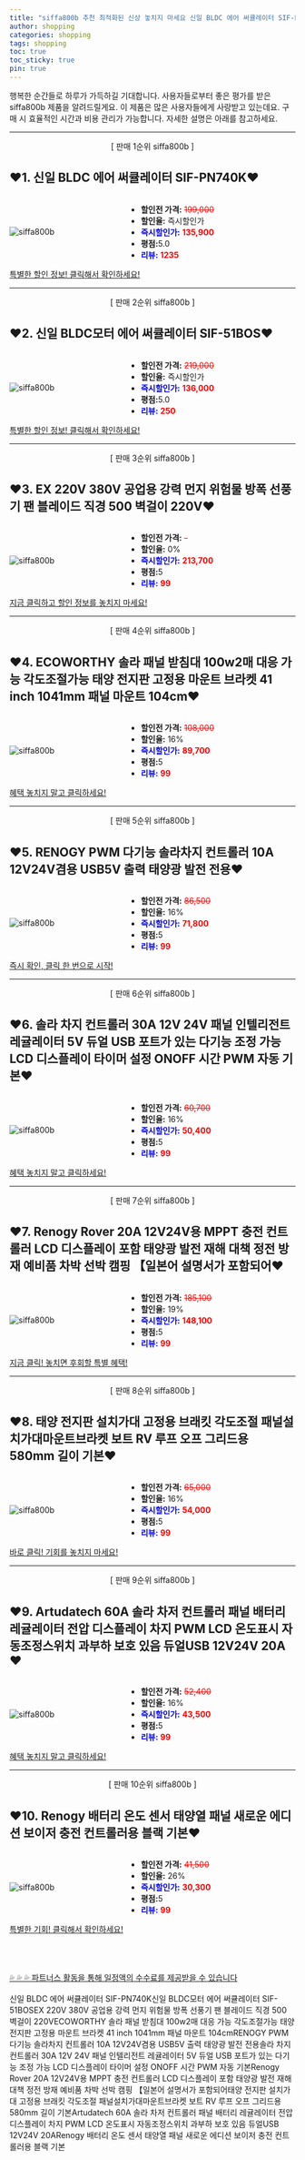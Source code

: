```yaml
---
title: "siffa800b 추천 최적화된 신상 놓치지 마세요 신일 BLDC 에어 써큘레이터 SIF-PN740K"
author: shopping
categories: shopping
tags: shopping
toc: true
toc_sticky: true
pin: true
---
```

행복한 순간들로 하루가 가득하길 기대합니다. 사용자들로부터 좋은 평가를 받은 siffa800b 제품을 알려드릴게요. 이 제품은 많은 사용자들에게 사랑받고 있는데요. 구매 시 효율적인 시간과 비용 관리가 가능합니다. 자세한 설명은 아래를 참고하세요.

---
<p class="toplist" style="margin: 0 auto; display: block; width: fit-content;">[ 판매 1순위 siffa800b ]</p>

<h2><strong>❤️1. 신일 BLDC 에어 써큘레이터 SIF-PN740K❤️</strong></h2>

<div style="display: flex; align-items: center;">
    <div style="flex: 0.4;">
        <img src="https://thumbnail7.coupangcdn.com/thumbnails/remote/230x230ex/image/vendor_inventory/d326/b593fc122386df5911c11166ff691c834050f2bb6f67592e60e54ffc7e70.jpg" alt="siffa800b" style="max-width: 100%;">
    </div>
    <div style="flex: 0.6; margin-left: 10px;">
        <ul>
            <li><strong>할인전 가격:</strong> <del style="color: red;">199,000</del></li>
            <li><strong>할인율:</strong> 즉시할인가</li>
            <li><span style='color:blue'><strong>즉시할인가:</strong></span> <span style='color:red'><strong>135,900</strong></span></li>
            <li><strong>평점:</strong>5.0</li>
            <li><span style='color:blue'><strong>리뷰:</strong></span> <span style='color:red'><strong>1235</strong></span></li>
        </ul>
    </div>
</div>
<div class="center">
    <a href="https://William4Davisa.github.io?lptag=AF9450613&subid=githubio&pageKey=5171903904&traceid=V0-153&itemId=7137229711&vendorItemId=89508851281" class="myButton">
        특별한 할인 정보! 클릭해서 확인하세요!
    </a>
</div>


---
<p class="toplist" style="margin: 0 auto; display: block; width: fit-content;">[ 판매 2순위 siffa800b ]</p>

<h2><strong>❤️2. 신일 BLDC모터 에어 써큘레이터 SIF-51BOS❤️</strong></h2>

<div style="display: flex; align-items: center;">
    <div style="flex: 0.4;">
        <img src="https://thumbnail9.coupangcdn.com/thumbnails/remote/230x230ex/image/vendor_inventory/fb88/430f55d105ab0c9309ae62e0860a7ce88ff4cefd5e38dd65a24fd38ad8e7.jpg" alt="siffa800b" style="max-width: 100%;">
    </div>
    <div style="flex: 0.6; margin-left: 10px;">
        <ul>
            <li><strong>할인전 가격:</strong> <del style="color: red;">219,000</del></li>
            <li><strong>할인율:</strong> 즉시할인가</li>
            <li><span style='color:blue'><strong>즉시할인가:</strong></span> <span style='color:red'><strong>136,000</strong></span></li>
            <li><strong>평점:</strong>5.0</li>
            <li><span style='color:blue'><strong>리뷰:</strong></span> <span style='color:red'><strong>250</strong></span></li>
        </ul>
    </div>
</div>
<div class="center">
    <a href="https://William4Davisa.github.io?lptag=AF9450613&subid=githubio&pageKey=6699232094&traceid=V0-153&itemId=15511214054&vendorItemId=89155507841" class="myButton">
        특별한 할인 정보! 클릭해서 확인하세요!
    </a>
</div>


---
<p class="toplist" style="margin: 0 auto; display: block; width: fit-content;">[ 판매 3순위 siffa800b ]</p>

<h2><strong>❤️3. EX 220V 380V 공업용 강력 먼지 위험물 방폭 선풍기 팬 블레이드 직경 500 벽걸이 220V❤️</strong></h2>

<div style="display: flex; align-items: center;">
    <div style="flex: 0.4;">
        <img src="https://thumbnail9.coupangcdn.com/thumbnails/remote/230x230ex/image/vendor_inventory/ab95/18e5052e1e8340969021f960668a8b18789aa983eea0f85d5ce046bfd7b6.jpeg" alt="siffa800b" style="max-width: 100%;">
    </div>
    <div style="flex: 0.6; margin-left: 10px;">
        <ul>
            <li><strong>할인전 가격:</strong> <del style="color: red;">-</del></li>
            <li><strong>할인율:</strong> 0%</li>
            <li><span style='color:blue'><strong>즉시할인가:</strong></span> <span style='color:red'><strong>213,700</strong></span></li>
            <li><strong>평점:</strong>5</li>
            <li><span style='color:blue'><strong>리뷰:</strong></span> <span style='color:red'><strong>99</strong></span></li>
        </ul>
    </div>
</div>
<div class="center">
    <a href="https://William4Davisa.github.io?lptag=AF9450613&subid=githubio&pageKey=6676342076&traceid=V0-153&itemId=15378305471&vendorItemId=82598363959" class="myButton">
        지금 클릭하고 할인 정보를 놓치지 마세요!
    </a>
</div>


---
<p class="toplist" style="margin: 0 auto; display: block; width: fit-content;">[ 판매 4순위 siffa800b ]</p>

<h2><strong>❤️4. ECOWORTHY 솔라 패널 받침대 100w2매 대응 가능 각도조절가능 태양 전지판 고정용 마운트 브라켓 41 inch 1041mm 패널 마운트 104cm❤️</strong></h2>

<div style="display: flex; align-items: center;">
    <div style="flex: 0.4;">
        <img src="https://thumbnail6.coupangcdn.com/thumbnails/remote/230x230ex/image/vendor_inventory/edda/453983c43d5b33c5dd38a7371d4e3c1f2e03b07c43ecb948c70268fb8c93.jpg" alt="siffa800b" style="max-width: 100%;">
    </div>
    <div style="flex: 0.6; margin-left: 10px;">
        <ul>
            <li><strong>할인전 가격:</strong> <del style="color: red;">108,000</del></li>
            <li><strong>할인율:</strong> 16%</li>
            <li><span style='color:blue'><strong>즉시할인가:</strong></span> <span style='color:red'><strong>89,700</strong></span></li>
            <li><strong>평점:</strong>5</li>
            <li><span style='color:blue'><strong>리뷰:</strong></span> <span style='color:red'><strong>99</strong></span></li>
        </ul>
    </div>
</div>
<div class="center">
    <a href="https://William4Davisa.github.io?lptag=AF9450613&subid=githubio&pageKey=7736327214&traceid=V0-153&itemId=20802485684&vendorItemId=89526187902" class="myButton">
        혜택 놓치지 말고 클릭하세요!
    </a>
</div>


---
<p class="toplist" style="margin: 0 auto; display: block; width: fit-content;">[ 판매 5순위 siffa800b ]</p>

<h2><strong>❤️5. RENOGY PWM 다기능 솔라차지 컨트롤러 10A 12V24V겸용 USB5V 출력 태양광 발전 전용❤️</strong></h2>

<div style="display: flex; align-items: center;">
    <div style="flex: 0.4;">
        <img src="https://thumbnail9.coupangcdn.com/thumbnails/remote/230x230ex/image/vendor_inventory/11a5/80ba5802a246cda6dbb0a7fd3a4615c16b96e6cf575ecb5f54751ff3523d.jpg" alt="siffa800b" style="max-width: 100%;">
    </div>
    <div style="flex: 0.6; margin-left: 10px;">
        <ul>
            <li><strong>할인전 가격:</strong> <del style="color: red;">86,500</del></li>
            <li><strong>할인율:</strong> 16%</li>
            <li><span style='color:blue'><strong>즉시할인가:</strong></span> <span style='color:red'><strong>71,800</strong></span></li>
            <li><strong>평점:</strong>5</li>
            <li><span style='color:blue'><strong>리뷰:</strong></span> <span style='color:red'><strong>99</strong></span></li>
        </ul>
    </div>
</div>
<div class="center">
    <a href="https://William4Davisa.github.io?lptag=AF9450613&subid=githubio&pageKey=8238975635&traceid=V0-153&itemId=20802914567&vendorItemId=89512086275" class="myButton">
        즉시 확인, 클릭 한 번으로 시작!
    </a>
</div>


---
<p class="toplist" style="margin: 0 auto; display: block; width: fit-content;">[ 판매 6순위 siffa800b ]</p>

<h2><strong>❤️6. 솔라 차지 컨트롤러 30A 12V 24V 패널 인텔리전트 레귤레이터 5V 듀얼 USB 포트가 있는 다기능 조정 가능 LCD 디스플레이 타이머 설정 ONOFF 시간 PWM 자동 기본❤️</strong></h2>

<div style="display: flex; align-items: center;">
    <div style="flex: 0.4;">
        <img src="https://thumbnail8.coupangcdn.com/thumbnails/remote/230x230ex/image/vendor_inventory/ac95/ea51d4f6df4b47d172733af6a750e360910d0603a5f1be5cd86a9d7b081d.jpg" alt="siffa800b" style="max-width: 100%;">
    </div>
    <div style="flex: 0.6; margin-left: 10px;">
        <ul>
            <li><strong>할인전 가격:</strong> <del style="color: red;">60,700</del></li>
            <li><strong>할인율:</strong> 16%</li>
            <li><span style='color:blue'><strong>즉시할인가:</strong></span> <span style='color:red'><strong>50,400</strong></span></li>
            <li><strong>평점:</strong>5</li>
            <li><span style='color:blue'><strong>리뷰:</strong></span> <span style='color:red'><strong>99</strong></span></li>
        </ul>
    </div>
</div>
<div class="center">
    <a href="https://William4Davisa.github.io?lptag=AF9450613&subid=githubio&pageKey=7736355150&traceid=V0-153&itemId=20802642749&vendorItemId=89526174878" class="myButton">
        혜택 놓치지 말고 클릭하세요!
    </a>
</div>


---
<p class="toplist" style="margin: 0 auto; display: block; width: fit-content;">[ 판매 7순위 siffa800b ]</p>

<h2><strong>❤️7. Renogy Rover 20A 12V24V용 MPPT 충전 컨트롤러 LCD 디스플레이 포함 태양광 발전 재해 대책 정전 방재 예비품 차박 선박 캠핑 【일본어 설명서가 포함되어❤️</strong></h2>

<div style="display: flex; align-items: center;">
    <div style="flex: 0.4;">
        <img src="https://thumbnail7.coupangcdn.com/thumbnails/remote/230x230ex/image/vendor_inventory/7e64/2be661920f0e387766e2b2919636f983ff5092167a8602441954a935a95a.jpg" alt="siffa800b" style="max-width: 100%;">
    </div>
    <div style="flex: 0.6; margin-left: 10px;">
        <ul>
            <li><strong>할인전 가격:</strong> <del style="color: red;">185,100</del></li>
            <li><strong>할인율:</strong> 19%</li>
            <li><span style='color:blue'><strong>즉시할인가:</strong></span> <span style='color:red'><strong>148,100</strong></span></li>
            <li><strong>평점:</strong>5</li>
            <li><span style='color:blue'><strong>리뷰:</strong></span> <span style='color:red'><strong>99</strong></span></li>
        </ul>
    </div>
</div>
<div class="center">
    <a href="https://William4Davisa.github.io?lptag=AF9450613&subid=githubio&pageKey=7736405638&traceid=V0-153&itemId=20802964163&vendorItemId=89325631147" class="myButton">
        지금 클릭! 놓치면 후회할 특별 혜택!
    </a>
</div>


---
<p class="toplist" style="margin: 0 auto; display: block; width: fit-content;">[ 판매 8순위 siffa800b ]</p>

<h2><strong>❤️8. 태양 전지판 설치가대 고정용 브래킷 각도조절 패널설치가대마운트브라켓 보트 RV 루프 오프 그리드용 580mm 길이 기본❤️</strong></h2>

<div style="display: flex; align-items: center;">
    <div style="flex: 0.4;">
        <img src="https://thumbnail8.coupangcdn.com/thumbnails/remote/230x230ex/image/vendor_inventory/1685/8b2ef56588e44fba2147743581c76a3bcead5c60b37d33874b2f0d9c442b.jpg" alt="siffa800b" style="max-width: 100%;">
    </div>
    <div style="flex: 0.6; margin-left: 10px;">
        <ul>
            <li><strong>할인전 가격:</strong> <del style="color: red;">65,000</del></li>
            <li><strong>할인율:</strong> 16%</li>
            <li><span style='color:blue'><strong>즉시할인가:</strong></span> <span style='color:red'><strong>54,000</strong></span></li>
            <li><strong>평점:</strong>5</li>
            <li><span style='color:blue'><strong>리뷰:</strong></span> <span style='color:red'><strong>99</strong></span></li>
        </ul>
    </div>
</div>
<div class="center">
    <a href="https://William4Davisa.github.io?lptag=AF9450613&subid=githubio&pageKey=7736335778&traceid=V0-153&itemId=20802530713&vendorItemId=89525228711" class="myButton">
        바로 클릭! 기회를 놓치지 마세요!
    </a>
</div>


---
<p class="toplist" style="margin: 0 auto; display: block; width: fit-content;">[ 판매 9순위 siffa800b ]</p>

<h2><strong>❤️9. Artudatech 60A 솔라 차저 컨트롤러 패널 배터리 레귤레이터 전압 디스플레이 차지 PWM LCD 온도표시 자동조정스위치 과부하 보호 있음 듀얼USB 12V24V 20A❤️</strong></h2>

<div style="display: flex; align-items: center;">
    <div style="flex: 0.4;">
        <img src="https://thumbnail10.coupangcdn.com/thumbnails/remote/230x230ex/image/vendor_inventory/6fb9/0fd819fd81c70c7ea9962fef97f79513129b5100a758c41cdf93a2c01c89.jpg" alt="siffa800b" style="max-width: 100%;">
    </div>
    <div style="flex: 0.6; margin-left: 10px;">
        <ul>
            <li><strong>할인전 가격:</strong> <del style="color: red;">52,400</del></li>
            <li><strong>할인율:</strong> 16%</li>
            <li><span style='color:blue'><strong>즉시할인가:</strong></span> <span style='color:red'><strong>43,500</strong></span></li>
            <li><strong>평점:</strong>5</li>
            <li><span style='color:blue'><strong>리뷰:</strong></span> <span style='color:red'><strong>99</strong></span></li>
        </ul>
    </div>
</div>
<div class="center">
    <a href="https://William4Davisa.github.io?lptag=AF9450613&subid=githubio&pageKey=7736347777&traceid=V0-153&itemId=20802601231&vendorItemId=89539250576" class="myButton">
        혜택 놓치지 말고 클릭하세요!
    </a>
</div>


---
<p class="toplist" style="margin: 0 auto; display: block; width: fit-content;">[ 판매 10순위 siffa800b ]</p>

<h2><strong>❤️10. Renogy 배터리 온도 센서 태양열 패널 새로운 에디션 보이저 충전 컨트롤러용 블랙 기본❤️</strong></h2>

<div style="display: flex; align-items: center;">
    <div style="flex: 0.4;">
        <img src="https://thumbnail10.coupangcdn.com/thumbnails/remote/230x230ex/image/vendor_inventory/c2ad/e97316641cf02f9b34c28e24bebcb11edff21e0949998563b0bf5614aa67.jpg" alt="siffa800b" style="max-width: 100%;">
    </div>
    <div style="flex: 0.6; margin-left: 10px;">
        <ul>
            <li><strong>할인전 가격:</strong> <del style="color: red;">41,500</del></li>
            <li><strong>할인율:</strong> 26%</li>
            <li><span style='color:blue'><strong>즉시할인가:</strong></span> <span style='color:red'><strong>30,300</strong></span></li>
            <li><strong>평점:</strong>5</li>
            <li><span style='color:blue'><strong>리뷰:</strong></span> <span style='color:red'><strong>99</strong></span></li>
        </ul>
    </div>
</div>
<div class="center">
    <a href="https://William4Davisa.github.io?lptag=AF9450613&subid=githubio&pageKey=7736344075&traceid=V0-153&itemId=20802579143&vendorItemId=89714031716" class="myButton">
        특별한 기회! 클릭해서 확인하세요!
    </a>
</div>

<br><br><br>[💦 💦 💦 파트너스 활동을 통해 일정액의 수수료를 제공받을 수 있습니다](https://link.coupang.com/a/bcpT2c)<br><br>신일 BLDC 에어 써큘레이터 SIF-PN740K신일 BLDC모터 에어 써큘레이터 SIF-51BOSEX 220V 380V 공업용 강력 먼지 위험물 방폭 선풍기 팬 블레이드 직경 500 벽걸이 220VECOWORTHY 솔라 패널 받침대 100w2매 대응 가능 각도조절가능 태양 전지판 고정용 마운트 브라켓 41 inch 1041mm 패널 마운트 104cmRENOGY PWM 다기능 솔라차지 컨트롤러 10A 12V24V겸용 USB5V 출력 태양광 발전 전용솔라 차지 컨트롤러 30A 12V 24V 패널 인텔리전트 레귤레이터 5V 듀얼 USB 포트가 있는 다기능 조정 가능 LCD 디스플레이 타이머 설정 ONOFF 시간 PWM 자동 기본Renogy Rover 20A 12V24V용 MPPT 충전 컨트롤러 LCD 디스플레이 포함 태양광 발전 재해 대책 정전 방재 예비품 차박 선박 캠핑 【일본어 설명서가 포함되어태양 전지판 설치가대 고정용 브래킷 각도조절 패널설치가대마운트브라켓 보트 RV 루프 오프 그리드용 580mm 길이 기본Artudatech 60A 솔라 차저 컨트롤러 패널 배터리 레귤레이터 전압 디스플레이 차지 PWM LCD 온도표시 자동조정스위치 과부하 보호 있음 듀얼USB 12V24V 20ARenogy 배터리 온도 센서 태양열 패널 새로운 에디션 보이저 충전 컨트롤러용 블랙 기본